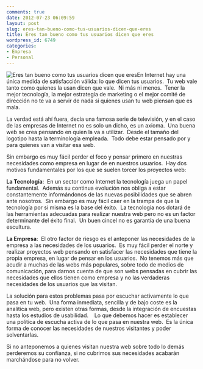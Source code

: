 ```yaml
---
comments: true
date: 2012-07-23 06:09:59
layout: post
slug: eres-tan-bueno-como-tus-usuarios-dicen-que-eres
title: Eres tan bueno como tus usuarios dicen que eres
wordpress_id: 6749
categories:
- Empresa
- Personal
---
```


![Eres tan bueno como tus usuarios dicen que eres](http://www.alvareznavarro.es/wp-content/uploads/2012/07/users_first-300x199.jpeg)En Internet hay una única medida de satisfacción válida: lo que dicen tus usuarios.  Tu web vale tanto como quienes la usan dicen que vale.  Ni más ni menos.  Tener la mejor tecnología, la mejor estrategia de marketing o el mejor comité de dirección no te va a servir de nada si quienes usan tu web piensan que es mala.

La verdad está ahí fuera, decía una famosa serie de televisión, y en el caso de las empresas de Internet no es solo un dicho, es un axioma.  Una buena web se crea pensando en quien la va a utilizar.  Desde el tamaño del logotipo hasta la terminología empleada.  Todo debe estar pensado por y para quienes van a visitar esa web.

Sin embargo es muy fácil perder el foco y pensar primero en nuestras necesidades como empresa en lugar de en nuestros usuarios.  Hay dos motivos fundamentales por los que se suelen torcer los proyectos web:

**La Tecnología**:  En un sector como Internet la tecnología juega un papel fundamental.  Además su continua evolución nos obliga a estar constantemente informándonos de las nuevas posibilidades que se abren ante nosotros.  Sin embargo es muy fácil caer en la trampa de que la tecnología por si misma es la base del éxito.  La tecnología nos dotará de las herramientas adecuadas para realizar nuestra web pero no es un factor determinante del éxito final.  Un buen cincel no es garantía de una buena escultura.

**La Empresa**:  El otro factor de riesgo es el anteponer las necesidades de la empresa a las necesidades de los usuarios.  Es muy fácil perder el norte y realizar proyectos web pensando en satisfacer las necesidades que tiene la propia empresa, en lugar de pensar en los usuarios.  No tenemos más que acudir a muchas de las webs más populares, sobre todo de medios de comunicación, para darnos cuenta de que son webs pensadas en cubrir las necesidades que ellos tienen como empresa y no las verdaderas necesidades de los usuarios que las visitan.

La solución para estos problemas pasa por escuchar activamente lo que pasa en tu web.  Una forma inmediata, sencilla y de bajo coste es la analítica web, pero existen otras formas, desde la integración de encuestas hasta los estudios de usabilidad.    Lo que debemos hacer es establecer una política de escucha activa de lo que pasa en nuestra web.  Es la única forma de conocer las necesidades de nuestros visitantes y poder solventarlas.

Si no anteponemos a quienes visitan nuestra web sobre todo lo demás perderemos su confianza, si no cubrimos sus necesidades acabarán marchándose para no volver.
